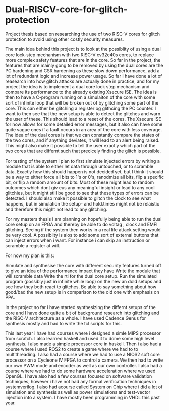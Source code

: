 # Dual-RISCV-core-for-glitch-protection
Project thesis based on researching the use of two RISC-V cores for glitch protection to avoid using other costly security measures.

The main idea behind this project is to look at the possiblity of using a dual core lock-step mechanism with two RISC-V cv32e40s cores, to replace more complex 
safety features that are in the core. So far in the project, the features that are mainly gong to be removed by using the dual cores are the PC hardening and CSR hardening as these slow down performance, add a lot of redundant logic and increase power usage. So far I have done a lot of reasearch into how glitch attacks are actually done in practice, and for my project the idea is to implement a dual core lock step mechanism and compare its performance to the already existing Xsecure ISE. The idea is then to have a C-program running on a simulaiton of the core with some sort of infinite loop that will be broken out of by glitching some part of the core. This can either be glitching a register og glithcing the PC counter. I want to then see that the new setup is able to detect the glitches and warn the user of these. This should lead to a reset of the cores. The Xsecure ISE for now allows for some detailed error messages, but it also can have some quite vague ones if a fault occurs in an area of the core with less coverage. The idea of the dual cores is that we can constantly compare the states of the two cores, and if anything deviates, it will lead to an alert being raised. This might also make it possible to tell the user exactly which part of the two cores that are differnt such that precicely finding the glitch is possible. 

For testing of the system i plan to first simulate injected errors by writing a module that is able to either let data through untouched, or to scramble data. Exactly how this should happen is not decided yet, but I think it should be a way to either force all bits to 1's or 0's, ranodmize all bits, flip a specific bit, or flip a random amount of bits. Most of these might lead to random outcomes which dont giv eus any meaningful insight or lead to any cool glitchies, but it might still be good to see that these types of errors can be detected. I should also make it possible to glitch the clock to see what happens, but in simulation the setup- and hold.times might not be relaistic and therefore this might not lead to any glitching. 

For my masters thesis I am planning on hopefully being able to run the dual core setup on an FPGA and thereby be able to do voltag , clock and EMFI glitching. Seeing if the system then works in a real life attack setting would be very cool. A possiblity is alos to add some sort of external buttons that can inject errors when i want. For instance i can skip an instruction or scramble a register at will. 

For now my plan is this:

Simulate and synthesise the core with different security features turned off to give an idea of the performance impact they have 
Write the module that will scramble data 
Write the rtl for the dual core setup. 
Run the simulated program (possibly just in infinite while loop) on the new an dold setups and see how they both react to glitches. 
Be able to say something about how good/bad the new setup is in comparison to the old one with emphasis on PPA. 

In the project so far i have started synthesizing the differnt setups of the core and I have done quite a bit of background research into glitching and the RISC-V architecture as a whole. I have used Cadence Genus for synthesis mostly and had to write the tcl scripts for this. 

This last year i have had courses where i designed a simle MIPS processor from scratch. I also learned haskell and used it to dome some high level synthesis. I also made a simple processor core in haskell. Then i also had a course where i used ROS2 to create a game where we had to to multithreading. I also had a course where we had to use a NIOS2 soft core processor on a Cycleone IV FPGA to control a camera. We then had to write our own PWM mode and encoder as well as our own controller. I also had a course where we had to do some hardware acceleration where we used OpenGL. I have also had a few courses focused on software validation techniques, however i have not had any formal verification techniques in systemverilog. I also had acourse called System on Chip where i did a lot of simulation and synthesis as well as power simulations and test-vector injection into a system. I have mostly been programming in VHDL this past year. 
